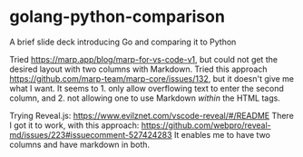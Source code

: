 # golang-python-comparison

A brief slide deck introducing Go and comparing it to Python

Tried https://marp.app/blog/marp-for-vs-code-v1, but could not get the desired layout with two columns with Markdown. Tried this approach https://github.com/marp-team/marp-core/issues/132, but it doesn't give me what I want. It seems to 1. only allow overflowing text to enter the second column, and 2. not allowing one to use Markdown _within_ the HTML tags.

Trying Reveal.js: https://www.evilznet.com/vscode-reveal/#/README
There I got it to work, with this approach: https://github.com/webpro/reveal-md/issues/223#issuecomment-527424283
It enables me to have two columns and have markdown in both.